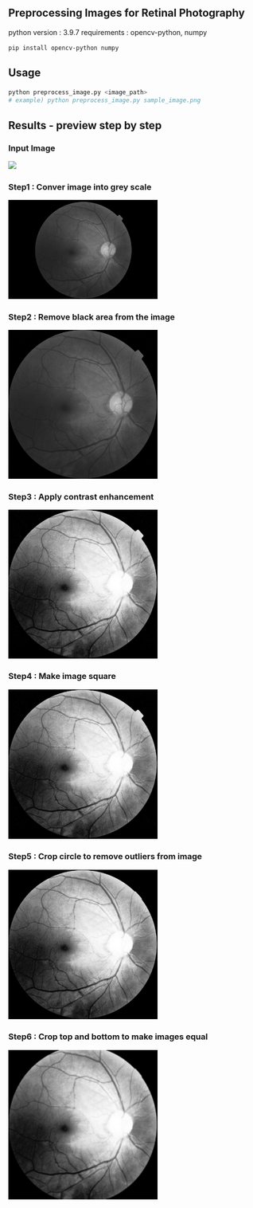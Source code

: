 ## Preprocessing Images for Retinal Photography

python version : 3.9.7
requirements : opencv-python, numpy

```bash
pip install opencv-python numpy
```

## Usage

```bash
python preprocess_image.py <image_path>
# example) python preprocess_image.py sample_image.png
```

## Results - preview step by step
### Input Image
<img src='sample_image.png' width=300px>

### Step1 : Conver image into grey scale
<img src='step1.png' width=300px>

### Step2 : Remove black area from the image
<img src='step2.png' width=300px>

### Step3 : Apply contrast enhancement
<img src='step3.png' width=300px>

### Step4 : Make image square 
<img src='step4.png' width=300px>

### Step5 : Crop circle to remove outliers from image
<img src='step5.png' width=300px>

### Step6 : Crop top and bottom to make images equal
<img src='step6.png' width=300px>

